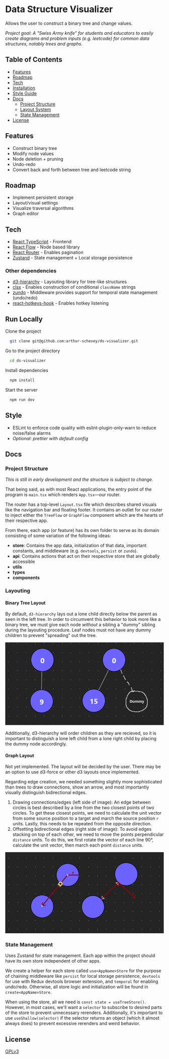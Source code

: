 # Data Structure Visualizer

Allows the user to construct a binary tree and change values.

_Project goal: A "Swiss Army knife" for students and educators to easily create diagrams and problem inputs (e.g. leetcode) for common data structures, notably trees and graphs._

## Table of Contents
- [Features](#features)
- [Roadmap](#roadmap)
- [Tech](#tech)
- [Installation](#run-locally)
- [Style Guide](#style)
- [Docs](#docs)
  - [Project Structure](#project-structure)
  - [Layout System](#layouting)
  - [State Management](#state-management)
- [License](#license)

## Features

- Construct binary tree
- Modify node values
- Node deletion + pruning
- Undo-redo
- Convert back and forth between tree and leetcode string

## Roadmap

- Implement persistent storage
- Layout/visual settings
- Visualize traversal algorithms
- Graph editor

## Tech

- [React TypeScript]() - Frontend
- [React Flow]() - Node based library
- [React Router]() - Enables pagination
- [Zustand]() - State management + Local storage persistence

### Other dependencies

- [d3-hierarchy]() - Layouting library for tree-like structures
- [clsx]() - Enables construction of conditional `className` strings
- [zundo]() - Middleware provides support for temporal state management (undo/redo)
- [react-hotkeys-hook]() - Enables hotkey listening

## Run Locally

Clone the project

```bash
  git clone git@github.com:arthur-schevey/ds-visualizer.git
```

Go to the project directory

```bash
  cd ds-visualizer
```

Install dependencies

```bash
  npm install
```

Start the server

```bash
  npm run dev
```

## Style

- ESLint to enforce code quality with eslint-plugin-only-warn to reduce noise/false alarms
- _Optional: prettier with default config_

## Docs
### Project Structure
*This is still in early development and the structure is subject to change.*

That being said, as with most React applications, the entry point of the program is `main.tsx` which renders `App.tsx`—our router. 

The router has a top-level `Layout.tsx` file which describes shared visuals like the navigation bar and floating footer. It contains an outlet for our router to inject either the `TreeFlow` or `GraphFlow` component which are the hearts of their respective app.

From there, each app (or feature) has its own folder to serve as its domain consisting of some variation of the following ideas:
- **store**: Contains the app data, initialization of that data, important constants, and middleware (e.g. `devtools`, `persist` or `zundo`).
- **api**: Contains actions that act on their respective store that are globally accessible
- **utils**
- **types**
- **components**

### Layouting
#### Binary Tree Layout
By default, `d3-hierarchy` lays out a lone child directly below the parent as seen in the left tree. In order to circumvent this behavior to look more like a binary tree, we must give each node *without* a sibling a "dummy" sibling during the layouting procedure. Leaf nodes must not have any dummy children to prevent "spreading" out the tree.

![Left tree: single left child is positioned directly below root. Right tree: single left child is positioned to the left as you would expect for a binary tree, due to an invisible dummy node acting as the right child.](public/tree-layout-demo.png)

Additionally, d3-hierarchy will order children as they are recieved, so it is important to distinguish a lone left child from a lone right child by placing the dummy node accordingly.

#### Graph Layout
Not yet implemented. The layout will be decided by the user. There may be an option to use d3-force or other d3 layouts once implemented.

Regarding edge creation, we needed something slightly more sophisticated than trees to draw connections, show an arrow, and most importantly visually distinguish bidirectional edges.

1. Drawing connections/edges (left side of image): An edge between circles is best described by a line from the two closest points of two circles. To get these closest points, we need to calculate the unit vector from some source position to a target and march the source position `r` units. Lastly, this needs to be repeated from the opposite direction.
2. Offsetting bidirectional edges (right side of image): To avoid edges stacking on top of each other, we need to move the points perpendicular `distance` units. To do this, we first rotate the vector of each line 90°, calculate the unit vector, then march each point `distance` units. 

![Left: Demonstrates vector from source to target and finding the intersection point on a circle. Right: Demonstrates rotating an edge to obtain the perpendicular vector.](public/edge-vector-demo.png)

### State Management
Uses Zustand for state management. Each app within the project should have its own store independent of other apps. 

We create a helper for each store called `use<AppName>Store` for the purpose of chaining middleware like `persist` for local storage persistence, `devtools` for use with Redux devtools browser extension, and `temporal` for enabling undo/redo. Otherwise, all store logic and initialization will be found in `create<AppName>Store`.

When using the store, all we need is `const state = useTreeStore()`. However, in most cases, we'll want a `selector` to subscribe to desired parts of the store to prevent unnecessary rerenders. Additionally, it's important to use `useShallow(selector)` if the selector returns an object (which it almost always does) to prevent excessive rerenders and weird behavior.

## License

[GPLv3](https://choosealicense.com/licenses/gpl-3.0/)
